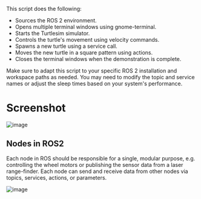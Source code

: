 This script does the following:

 *   Sources the ROS 2 environment.
 *   Opens multiple terminal windows using gnome-terminal.
 *   Starts the Turtlesim simulator.
 *   Controls the turtle's movement using velocity commands.
 *   Spawns a new turtle using a service call.
 *   Moves the new turtle in a square pattern using actions.
 *   Closes the terminal windows when the demonstration is complete.

Make sure to adapt this script to your specific ROS 2 installation and workspace paths as needed. You may need to modify the topic and service names or adjust the sleep times based on your system's performance.

# Screenshot

![image](https://github.com/bonesgone/sms_ros2_class/assets/64888324/1023486b-4c2f-4685-b0f6-0d975ed71a59)



## Nodes in ROS2

Each node in ROS should be responsible for a single, modular purpose, e.g. controlling the wheel motors or publishing the sensor data from a laser range-finder. Each node can send and receive data from other nodes via topics, services, actions, or parameters.

![image](https://github.com/bonesgone/sms_ros2_class/assets/64888324/2fb19269-46e5-42df-b33d-6d0960390d6c)

